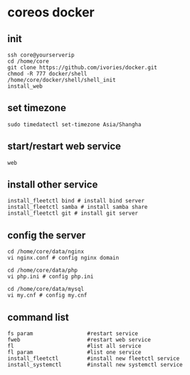 # coreos docker

## init

    ssh core@yourserverip
    cd /home/core
    git clone https://github.com/ivories/docker.git
    chmod -R 777 docker/shell
    /home/core/docker/shell/shell_init
    install_web

## set timezone

    sudo timedatectl set-timezone Asia/Shangha

## start/restart web service

    web

## install other service

    install_fleetctl bind # install bind server
    install_fleetctl samba # install samba share
    install_fleetctl git # install git server

## config the server

    cd /home/core/data/nginx
    vi nginx.conf # config nginx domain

    cd /home/core/data/php
    vi php.ini # config php.ini

    cd /home/core/data/mysql
    vi my.cnf # config my.cnf

## command list

    fs param                 #restart service
    fweb                     #restart web service
    fl                       #list all service
    fl param                 #list one service
    install_fleetctl         #install new fleetctl service
    install_systemctl        #install new systemctl service